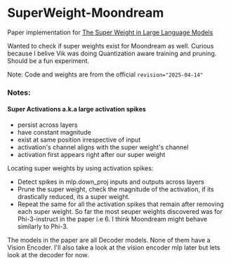 # SuperWeight-Moondream

Paper implementation for [The Super Weight in Large Language Models](https://arxiv.org/abs/2411.07191)

Wanted to check if super weights exist for Moondream as well. Curious because I belive Vik was doing Quantization aware training and pruning. Should be a fun experiment.

Note: Code and weights are from the official `revision="2025-04-14"`

### Notes:

#### Super Activations a.k.a large activation spikes
* persist across layers
* have constant magnitude
* exist at same position irrespective of input
* activation's channel aligns with the super weight's channel
* activation first appears right after our super weight

Locating super weights by using activation spikes:
* Detect spikes in mlp.down_proj inputs and outputs across layers
* Prune the super weight, check the magnitude of the activation, if its drastically reduced, its a super weight.
* Repeat the same for all the activation spikes that remain after removing each super weight. So far the most seuper weights discovered was for Phi-3-instruct in the paper i.e 6. I think Moondream might behave similarly to Phi-3.

The models in the paper are all Decoder models. None of them have a Vision Encoder. I'll also take a look at the vision encoder mlp later but lets look at the decoder for now.
